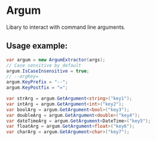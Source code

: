 # Argum
Libary to interact with command line arguments.<br/>
## Usage example:
```c#
var argum = new ArgumExtractor(args);
// Case sensitive by default
argum.IsCaseInsensitive = true;
// --argKey=
argum.KeyPrefix = "--";
argum.KeyPostfix = "=";

var strArg = argum.GetArgument<string>("key1");
var intArg = argum.GetArgument<int>("key2");
var boolArg = argum.GetArgument<bool>("key3");
var doubleArg = argum.GetArgument<double>("key4");
var dateTimeArg = argum.GetArgument<DateTime>("key5");
var floatArg = argum.GetArgument<float>("key6");
var charArg = argum.GetArgument<char>("key7");
```
